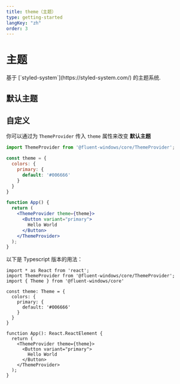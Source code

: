 ```yaml
---
title: theme（主题）
type: getting-started
langKey: "zh"
order: 3
---
```


# 主题

<p class="description">基于 [`styled-system`](https://styled-system.com/) 的主题系统.</p>

## 默认主题

<ThemeTemplate />

## 自定义

你可以通过为 `ThemeProvider` 传入 `theme` 属性来改变 **默认主题**

```jsx
import ThemeProvider from '@fluent-windows/core/ThemeProvider';

const theme = {
  colors: {
    primary: {
      default: '#006666'
    }
  }
}

function App() {
  return (
    <ThemeProvider theme={theme}>
      <Button variant="primary">
        Hello World
      </Button>
    </ThemeProvider>
  );
}
```

以下是 Typescript 版本的用法：

```tsx
import * as React from 'react';
import ThemeProvider from '@fluent-windows/core/ThemeProvider';
import { Theme } from '@fluent-windows/core'

const theme: Theme = {
  colors: {
    primary: {
      default: '#006666'
    }
  }
}

function App(): React.ReactElement {
  return (
    <ThemeProvider theme={theme}>
      <Button variant="primary">
        Hello World
      </Button>
    </ThemeProvider>
  );
}
```
